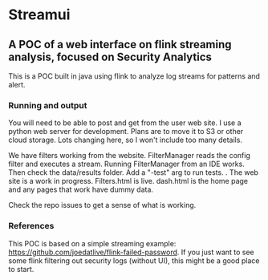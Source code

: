 # Streamui
## A POC of a web interface on flink streaming analysis, focused on Security Analytics

This is a POC built in java using flink to analyze log streams for patterns and alert.  

### Running and output
You will need to be able to post and get from the user web site.  I use a python web server for development.  Plans are to move it to S3 or other cloud storage.  Lots changing here, so I won't include too many details.

We have filters working from the website.  FilterManager reads the config filter and executes a stream.  Running FilterManager from an IDE works. Then check the data/results folder.  Add a "-test" arg to run tests. .
The web site is a work in progress. Filters.html is live. dash.html is the home page and any pages that work have dummy data.  

Check the repo issues to get a sense of what is working.

### References
This POC is based on a simple streaming example: https://github.com/joedatlive/flink-failed-password.  If you just want to see some flink filtering out security logs (without UI), this might be a good place to start.

